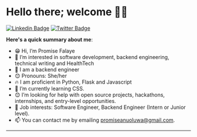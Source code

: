 
# Hello there; welcome 👋🏾

[![Linkedin Badge](https://img.shields.io/badge/-promiseanuoluwa-blue?style=for-the-badge&logo=Linkedin&logoColor=white&link=https://www.linkedin.com/in/promise-anuoluwa-0b6a65224)]( https://www.linkedin.com/in/promise-anuoluwa/) [![Twitter Badge](https://img.shields.io/badge/-@promiseanuoluwa-1ca0f1?style=for-the-badge&logo=twitter&logoColor=white&link=https://twitter.com/the_promzy)](https://twitter.com/thecodemedic)

**Here's a quick summary about me**:

- 😁 Hi, I’m Promise Falaye
- 👀 I’m interested in software development, backend engineering, technical writing and HealthTech
- 🌱 I am a backend engineer
- 😊 Pronouns: She/her
- 🔥  I am proficient in Python, Flask and Javascript
- 🌱 I’m currently learning CSS.
- 😊 I’m looking for help with open source projects, hackathons, internships, and entry-level opportunities.
- 💼 Job interests: Software Engineer, Backend Engineer (Intern or Junior level).
- 📫 You can contact me by emailing promiseanuoluwa@gmail.com.

---
